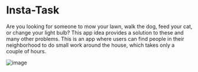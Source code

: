 # Insta-Task
Are you looking for someone to mow your lawn, walk the dog, feed your cat, or change your light bulb? This app idea provides a solution to these and many other problems. This is an app where users can find people in their neighborhood to do small work around the house, which takes only a couple of hours.

![image](https://user-images.githubusercontent.com/96276293/163466529-081cb79a-02a4-414e-a0ca-51698dcc7b89.png)
